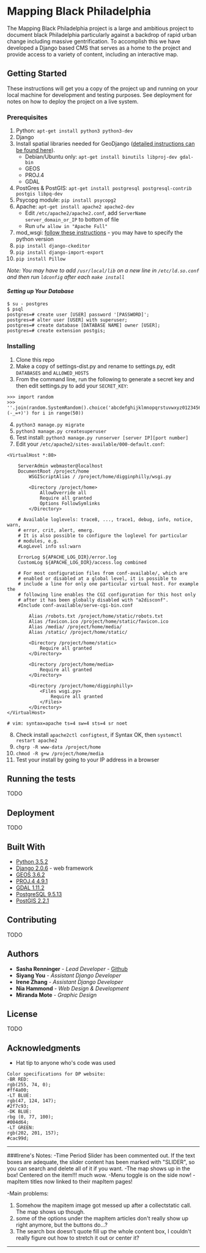# Mapping Black Philadelphia

The Mapping Black Philadelphia project is a large and ambitious project to document black Philadelphia particularly against a backdrop of rapid urban change including massive gentrification. To accomplish this we have developed a Django based CMS that serves as a home to the project and provide access to a variety of content, including an interactive map.

## Getting Started

These instructions will get you a copy of the project up and running on your local machine for development and testing purposes. See deployment for notes on how to deploy the project on a live system.

### Prerequisites

1. Python: `apt-get install python3 python3-dev`
2. Django
3. Install spatial libraries needed for GeoDjango ([detailed instructions can be found here](https://docs.djangoproject.com/en/2.0/ref/contrib/gis/install/geolibs/)).
    * Debian/Ubuntu only: `apt-get install binutils libproj-dev gdal-bin`
    * GEOS
    * PROJ.4
    * GDAL
4. PostGres & PostGIS: `apt-get install postgresql postgresql-contrib postgis libpq-dev`
5. Psycopg module: `pip install psycopg2`
6. Apache: `apt-get install apache2 apache2-dev`
    * Edit `/etc/apache2/apache2.conf`, add `ServerName server_domain_or_IP` to bottom of file
    * Run `ufw allow in "Apache Full"`
7. mod_wsgi: [follow these instructions](http://modwsgi.readthedocs.io/en/develop/user-guides/quick-installation-guide.html) - you may have to specify the python version
8. `pip install django-ckeditor`
9. `pip install django-import-export`
10. `pip install Pillow`

*Note: You may have to add `/usr/local/lib` on a new line in `/etc/ld.so.conf` and then run `ldconfig` after each `make install`*

#### *Setting up Your Database*

```
$ su - postgres
$ psql
postgres=# create user [USER] password '[PASSWORD]';
postgres=# alter user [USER] with superuser;
postgres=# create database [DATABASE NAME] owner [USER];
postgres=# create extension postgis;
```

### Installing

1. Clone this repo
2. Make a copy of settings-dist.py and rename to settings.py, edit `DATABASES` and `ALLOWED_HOSTS`
3. From the command line, run the following to generate a secret key and then edit settings.py to add your `SECRET_KEY`:
```
>>> import random
>>> ''.join(random.SystemRandom().choice('abcdefghijklmnopqrstuvwxyz0123456789!@#$%^&*(-_=+)') for i in range(50))
```
4. `python3 manage.py migrate`
5. `python3 manage.py createsuperuser`
6. Test install: `python3 manage.py runserver [server IP][port number]`
7. Edit your `/etc/apache2/sites-available/000-default.conf`:
```
<VirtualHost *:80>

	ServerAdmin webmaster@localhost
	DocumentRoot /project/home
        WSGIScriptAlias / /project/home/digginphilly/wsgi.py

        <Directory /project/home>
            AllowOverride all
            Require all granted
            Options FollowSymlinks
        </Directory>

	# Available loglevels: trace8, ..., trace1, debug, info, notice, warn,
	# error, crit, alert, emerg.
	# It is also possible to configure the loglevel for particular
	# modules, e.g.
	#LogLevel info ssl:warn

	ErrorLog ${APACHE_LOG_DIR}/error.log
	CustomLog ${APACHE_LOG_DIR}/access.log combined

	# For most configuration files from conf-available/, which are
	# enabled or disabled at a global level, it is possible to
	# include a line for only one particular virtual host. For example the
	# following line enables the CGI configuration for this host only
	# after it has been globally disabled with "a2disconf".
	#Include conf-available/serve-cgi-bin.conf

        Alias /robots.txt /project/home/static/robots.txt
        Alias /favicon.ico /project/home/static/favicon.ico
        Alias /media/ /project/home/media/
        Alias /static/ /project/home/static/

        <Directory /project/home/static>
            Require all granted
        </Directory>

        <Directory /project/home/media>
            Require all granted
        </Directory>

        <Directory /project/home/digginphilly>
            <Files wsgi.py>
                Require all granted
            </Files>
        </Directory>
</VirtualHost>

# vim: syntax=apache ts=4 sw=4 sts=4 sr noet

```
8. Check install `apache2ctl configtest`, if Syntax OK, then `systemctl restart apache2`
9. `chgrp -R www-data /project/home`
10. `chmod -R g+w /project/home/media`
11. Test your install by going to your IP address in a browser

## Running the tests

TODO

## Deployment

TODO

## Built With

* [Python 3.5.2](https://www.python.org/)
* [Django 2.0.6](https://www.djangoproject.com/) - web framework
* [GEOS 3.6.2](https://trac.osgeo.org/geos)
* [PROJ.4 4.9.1](https://proj4.org/)
* [GDAL 1.11.2](https://trac.osgeo.org/gdal/)
* [PostgreSQL 9.5.13](https://www.postgresql.org/)
* [PostGIS 2.2.1](https://postgis.net/)


## Contributing

TODO

## Authors

* **Sasha Renninger** - *Lead Developer* - [Github](https://github.com/sashafr)
* **Siyang You** - *Assistant Django Developer*
* **Irene Zhang** - *Assistant Django Developer*
* **Nia Hammond** - *Web Design & Development*
* **Miranda Mote** - *Graphic Design*
## License

TODO

## Acknowledgments

* Hat tip to anyone who's code was used

```
Color specifications for DP website:
-BR RED:
rgb(255, 74, 0);
#ff4a00;
-LT BLUE:
rgb(47, 124, 147);
#2f7c93;
-DK BLUE:
rbg (0, 77, 100);
#004d64;
-LT GREEN:
rgb(202, 201, 157);
#cac99d;
```
***
###Irene's Notes:
-Time Period Slider has been commented out. If the text boxes are adequate, the slider content has been marked with "SLIDER", so you can search and delete all of it if you want.
-The map shows up in the box! Centered on the item!!! much wow.
-Menu toggle is on the side now!
-mapItem titles now linked to their mapItem pages!

-Main problems:
  1. Somehow the mapitem image got messed up after a collectstatic call. The map shows up though.
  2. some of the options under the mapItem articles don't really show up right anymore, but the buttons do...?
  3. The search box doesn't quote fill up the whole content box, I couldn't really figure out how to stretch it out or center it?
***
